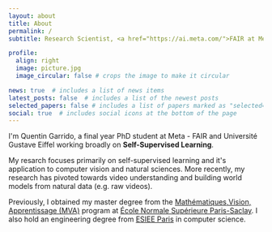 ```yaml
---
layout: about
title: About
permalink: /
subtitle: Research Scientist, <a href="https://ai.meta.com/">FAIR at Meta</a>.<br\> PhD student at <a href="https://ai.meta.com/">FAIR at Meta</a> and <a href="https://siteigm.univ-mlv.fr/">LIGM</a>. <br\> Jointly supervised by <a href="https://yann.lecun.com/">Yann LeCun</a> and <a href="https://www.laurentnajman.org/">Laurent Najman</a>.

profile:
  align: right
  image: picture.jpg
  image_circular: false # crops the image to make it circular

news: true  # includes a list of news items
latest_posts: false  # includes a list of the newest posts
selected_papers: false # includes a list of papers marked as "selected={true}"
social: true  # includes social icons at the bottom of the page
---
```


I'm Quentin Garrido, a final year PhD student at Meta - FAIR and Université Gustave Eiffel working broadly on **Self-Supervised Learning**.

My resarch focuses primarily on self-supervised learning and it's application to computer vision and natural sciences.
More recently, my research has pivoted towards video understanding and building world models from natural data (e.g. raw videos).

Previously, I obtained my master degree from the [Mathématiques,Vision, Apprentissage (MVA)](https://www.master-mva.com/) program at [École Normale Supérieure Paris-Saclay](https://ens-paris-saclay.fr/).
I also hold an engineering degree from [ESIEE Paris](https://www.esiee.fr/) in computer science.

